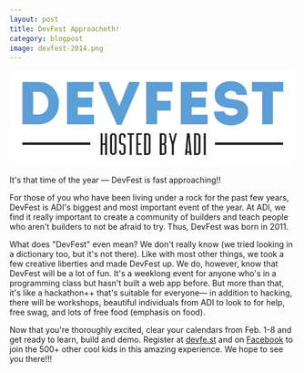 ```yaml
---
layout: post
title: DevFest Approacheth!
category: blogpost
image: devfest-2014.png
---
```

![The DevFest Logo](/img/devfest-2014.png)

It's that time of the year &mdash; DevFest is fast approaching!!

For those of you who have been living under a rock for the past few years, DevFest is ADI's biggest and most important event of the year. At ADI, we find it really important to create a community of builders and teach people who aren't builders to not be afraid to try. Thus, DevFest was born in 2011. 

What does "DevFest" even mean? We don't really know (we tried looking in a dictionary too, but it's not there). Like with most other things, we took a few creative liberties and made DevFest up. We do, however, know that DevFest will be a lot of fun. It's a weeklong event for anyone who's in a programming class but hasn't built a web app before. But more than that, it's like a hackathon++ that's suitable for everyone— in addition to hacking, there will be workshops, beautiful individuals from ADI to look to for help, free swag, and lots of free food (emphasis on food). 

Now that you're thoroughly excited, clear your calendars from Feb. 1-8 and get ready to learn, build and demo. Register at [devfe.st](http://devfe.st) and on [Facebook](https://www.facebook.com/events/253467928147545/) to join the 500+ other cool kids in this amazing experience. We hope to see you there!!!
